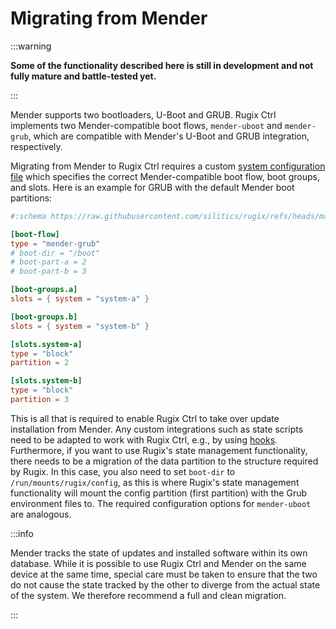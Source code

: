 # Migrating from Mender

:::warning

**Some of the functionality described here is still in development and not fully mature and battle-tested yet.**

:::

Mender supports two bootloaders, U-Boot and GRUB.
Rugix Ctrl implements two Mender-compatible boot flows, `mender-uboot` and `mender-grub`, which are compatible with Mender's U-Boot and GRUB integration, respectively.

Migrating from Mender to Rugix Ctrl requires a custom [system configuration file](../advanced/system-configuration.mdx) which specifies the correct Mender-compatible boot flow, boot groups, and slots.
Here is an example for GRUB with the default Mender boot partitions:

```toml title="/etc/rugix/system.toml"
#:schema https://raw.githubusercontent.com/silitics/rugix/refs/heads/main/schemas/rugix-ctrl-system.schema.json

[boot-flow]
type = "mender-grub"
# boot-dir = "/boot"
# boot-part-a = 2
# boot-part-b = 3

[boot-groups.a]
slots = { system = "system-a" }

[boot-groups.b]
slots = { system = "system-b" }

[slots.system-a]
type = "block"
partition = 2

[slots.system-b]
type = "block"
partition = 3
```

This is all that is required to enable Rugix Ctrl to take over update installation from Mender.
Any custom integrations such as state scripts need to be adapted to work with Rugix Ctrl, e.g., by using [hooks](../hooks.md).
Furthermore, if you want to use Rugix's state management functionality, there needs to be a migration of the data partition to the structure required by Rugix. In this case, you also need to set `boot-dir` to `/run/mounts/rugix/config`, as this is where Rugix's state management functionality will mount the config partition (first partition) with the Grub environment files to.
The required configuration options for `mender-uboot` are analogous.

:::info

Mender tracks the state of updates and installed software within its own database.
While it is possible to use Rugix Ctrl and Mender on the same device at the same time, special care must be taken to ensure that the two do not cause the state tracked by the other to diverge from the actual state of the system.
We therefore recommend a full and clean migration.

:::
